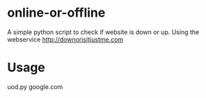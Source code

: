 online-or-offline
=================

A simple python script to check if website is down or up. Using the webservice http://downorisitjustme.com 

Usage 
=====

uod.py google.com
